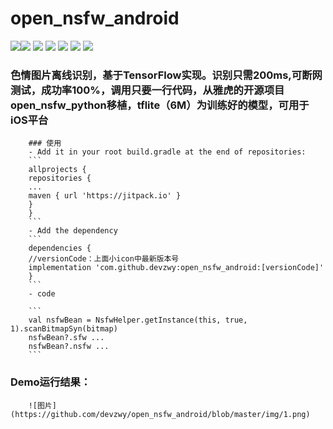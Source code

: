 # open_nsfw_android
[![](https://jitpack.io/v/devzwy/open_nsfw_android.svg)](https://jitpack.io/#devzwy/open_nsfw_android)[![](https://img.shields.io/badge/Base-TensorFlow-brightgreen.svg)](https://github.com/devzwy/open_nsfw_android) [![](https://img.shields.io/badge/license-Apache%202-green.svg)](https://www.apache.org/licenses/LICENSE-2.0)
[![](https://img.shields.io/badge/%E4%BD%9C%E8%80%85-赵文贇-orange.svg)](https://github.com/devzwy/open_nsfw_android) [![](https://img.shields.io/badge/QQ-3648415-brightgreen.svg)](https://github.com/devzwy/KUtils) [![](https://img.shields.io/badge/微信-admin_zwy-brightgreen.svg)](https://github.com/devzwy/open_nsfw_android) [![](https://img.shields.io/badge/Mail-dev_zwy@aliyun.com-green.svg)](https://github.com/devzwy/open_nsfw_android)

 ### 色情图片离线识别，基于TensorFlow实现。识别只需200ms,可断网测试，成功率100%，调用只要一行代码，从雅虎的开源项目open_nsfw_python移植，tflite（6M）为训练好的模型，可用于iOS平台

        ### 使用
        - Add it in your root build.gradle at the end of repositories:
        ```
        allprojects {
        repositories {
        ...
        maven { url 'https://jitpack.io' }
        }
        }
        ```
        - Add the dependency
        ```
        dependencies {
        //versionCode：上面小icon中最新版本号
        implementation 'com.github.devzwy:open_nsfw_android:[versionCode]'
        }
        ```
        - code

        ```
        val nsfwBean = NsfwHelper.getInstance(this, true, 1).scanBitmapSyn(bitmap)
        nsfwBean?.sfw ...
        nsfwBean?.nsfw ...
        ```
### Demo运行结果：
        ![图片](https://github.com/devzwy/open_nsfw_android/blob/master/img/1.png)
